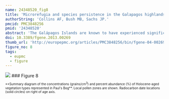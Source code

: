 ```yaml
---
name: 24348520_fig8
title: 'Microrefugia and species persistence in the Galapagos highlands: a 26,000-year paleoecological perspective.'
authorString: 'Collins AF, Bush MB, Sachs JP.'
pmcid: PMC3848256
pmid: '24348520'
abstract: 'The Galápagos Islands are known to have experienced significant drought during the Quaternary. The loss of mesophytic upland habitats has been suggested to underlie the relatively lower endemism of upland compared with lowland plant assemblages. A fossil pollen record spanning the last 26,000 years from an upland bog on Santa Cruz Island, revealed the persistent presence of highland pollen and spore types during the last glacial maximum and a millennial-scale series of droughts in the mid Holocene. The absence of lowland taxa and presence of mesic taxa led to the conclusion that the highland flora of the Galápagos persisted during both these periods. The resiliency of the highland flora of the Galápagos to long-term drought contradicts an earlier hypothesis that an extinction of highland taxa occurred during the last glacial maximum and that rapid Holocene speciation created the modern plant assemblage within the last 10,000 years. Based on the palynological data, we suggest that, even during the height of glacial and Holocene droughts, cool sea-surface temperatures and strong trade-wind activity would have promoted persistent ground level cloudiness that provided the necessary moisture inputs to maintain microrefugia for mesophytic plants. Although moist conditions were maintained, the lack of precipitation caused the loss of open water habitat during such events, and accounts for the known extinctions of species such as Azolla sp., and Elatine sp., while other moisture dependent taxa, i.e., Cyathea weatherbyana, persisted. '
doi: 10.3389/fgene.2013.00269
thumb_url: 'http://europepmc.org/articles/PMC3848256/bin/fgene-04-00269-g0008.gif'
figure_no: 8
tags:
  - eupmc
  - figure
---
```

<img src='http://europepmc.org/articles/PMC3848256/bin/fgene-04-00269-g0008.jpg' style='max-height: 300px'>
### Figure 8
<p style='font-size: 10px;'>**Summary diagram of the concentrations (grains/cm<sup>3</sup>) and percent abundance (%) of Holocene-aged vegetation types represented in Paul's Bog**. Local pollen zones are shown. Radiocarbon date locations (solid circles) on right of age axis.</p>